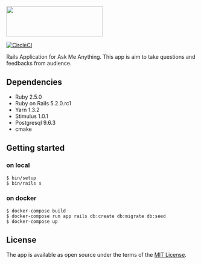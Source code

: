 <img src="https://github.com/yhirano55/ama/blob/master/app/assets/images/logo.png?raw=true" width="255" height="80" alt="">

[![CircleCI](https://circleci.com/gh/yhirano55/ama.svg?style=svg)](https://circleci.com/gh/yhirano55/ama)

Rails Application for Ask Me Anything. This app is aim to take questions and feedbacks from audience.

## Dependencies

- Ruby 2.5.0
- Ruby on Rails 5.2.0.rc1
- Yarn 1.3.2
- Stimulus 1.0.1
- Postgresql 9.6.3
- cmake

## Getting started

### on local

```
$ bin/setup
$ bin/rails s
```

### on docker

```
$ docker-compose build
$ docker-compose run app rails db:create db:migrate db:seed
$ docker-compose up
```

## License

The app is available as open source under the terms of the [MIT License](https://opensource.org/licenses/MIT).
